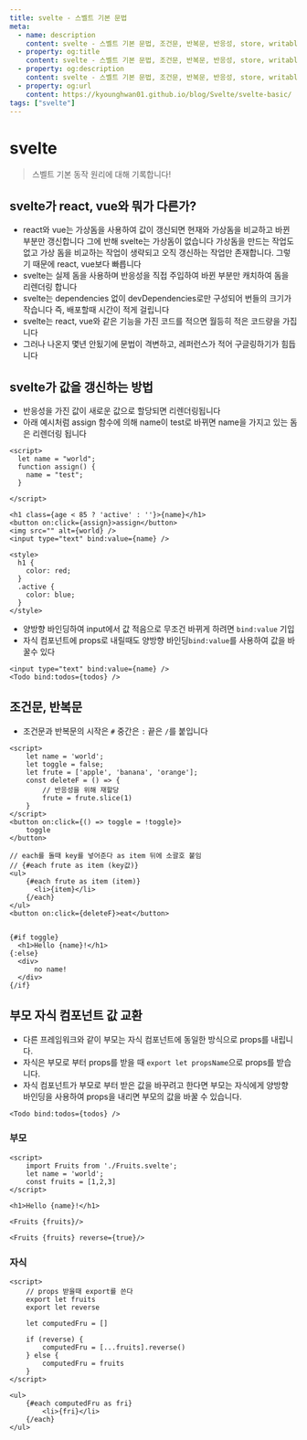 ```yaml
---
title: svelte - 스벨트 기본 문법
meta:
  - name: description
    content: svelte - 스벨트 기본 문법, 조건문, 반복문, 반응성, store, writable
  - property: og:title
    content: svelte - 스벨트 기본 문법, 조건문, 반복문, 반응성, store, writable
  - property: og:description
    content: svelte - 스벨트 기본 문법, 조건문, 반복문, 반응성, store, writable
  - property: og:url
    content: https://kyounghwan01.github.io/blog/Svelte/svelte-basic/
tags: ["svelte"]
---
```


# svelte

> 스벨트 기본 동작 원리에 대해 기록합니다!

## svelte가 react, vue와 뭐가 다른가?

- react와 vue는 가상돔을 사용하여 값이 갱신되면 현재와 가상돔을 비교하고 바뀐 부분만 갱신합니다 그에 반해 svelte는 가상돔이 없습니다 가상돔을 만드는 작업도 없고 가상 돔을 비교하는 작업이 생략되고 오직 갱신하는 작업만 존재합니다. 그렇기 때문에 react, vue보다 빠릅니다
- svelte는 실제 돔을 사용하며 반응성을 직접 주입하여 바뀐 부분만 캐치하여 돔을 리렌더링 합니다
- svelte는 dependencies 없이 devDependencies로만 구성되어 번들의 크기가 작습니다 즉, 배포할때 시간이 적게 걸립니다
- svelte는 react, vue와 같은 기능을 가진 코드를 적으면 월등히 적은 코드량을 가집니다
- 그러나 나온지 몇년 안됬기에 문법이 격변하고, 레퍼런스가 적어 구글링하기가 힘듭니다

## svelte가 값을 갱신하는 방법

- 반응성을 가진 값이 새로운 값으로 할당되면 리렌더링됩니다
- 아래 예시처럼 assign 함수에 의해 name이 test로 바뀌면 name을 가지고 있는 돔은 리렌더링 됩니다

```svelte
<script>
  let name = "world";
  function assign() {
    name = "test";
  }

</script>

<h1 class={age < 85 ? 'active' : ''}>{name}</h1>
<button on:click={assign}>assign</button>
<img src="" alt={world} />
<input type="text" bind:value={name} />

<style>
  h1 {
    color: red;
  }
  .active {
    color: blue;
  }
</style>
```

- 양방향 바인딩하여 input에서 값 적음으로 무조건 바뀌게 하려면 `bind:value` 기입
- 자식 컴포넌트에 props로 내릴때도 양방향 바인딩`bind:value`를 사용하여 값을 바꿀수 있다

```svelte
<input type="text" bind:value={name} />
<Todo bind:todos={todos} />
```

## 조건문, 반복문

- 조건문과 반복문의 시작은 `#` 중간은 `:` 끝은 `/`를 붙입니다

```svelte
<script>
	let name = 'world';
	let toggle = false;
	let frute = ['apple', 'banana', 'orange'];
	const deleteF = () => {
		// 반응성을 위해 재할당
		frute = frute.slice(1)
	}
</script>
<button on:click={() => toggle = !toggle}>
	toggle
</button>

// each를 돌때 key를 넣어준다 as item 뒤에 소괄호 붙임
// {#each frute as item (key값)}
<ul>
	{#each frute as item (item)}
	  <li>{item}</li>
	{/each}
</ul>
<button on:click={deleteF}>eat</button>


{#if toggle}
  <h1>Hello {name}!</h1>
{:else}
  <div>
	  no name!
  </div>
{/if}
```

## 부모 자식 컴포넌트 값 교환

- 다른 프레임워크와 같이 부모는 자식 컴포넌트에 동일한 방식으로 props를 내립니다.
- 자식은 부모로 부터 props를 받을 때 `export let propsName`으로 props를 받습니다.
- 자식 컴포넌트가 부모로 부터 받은 값을 바꾸려고 한다면 부모는 자식에게 양방향 바인딩을 사용하여 props을 내리면 부모의 값을 바꿀 수 있습니다.

```svelte
<Todo bind:todos={todos} />
```

### 부모

```svelte
<script>
	import Fruits from './Fruits.svelte';
	let name = 'world';
	const fruits = [1,2,3]
</script>

<h1>Hello {name}!</h1>

<Fruits {fruits}/>

<Fruits {fruits} reverse={true}/>

```

### 자식

```svelte
<script>
	// props 받을때 export를 쓴다
	export let fruits
	export let reverse

	let computedFru = []

	if (reverse) {
		computedFru = [...fruits].reverse()
	} else {
		computedFru = fruits
	}
</script>

<ul>
	{#each computedFru as fri}
		<li>{fri}</li>
	{/each}
</ul>
```

<TagLinks />

<Comment />
